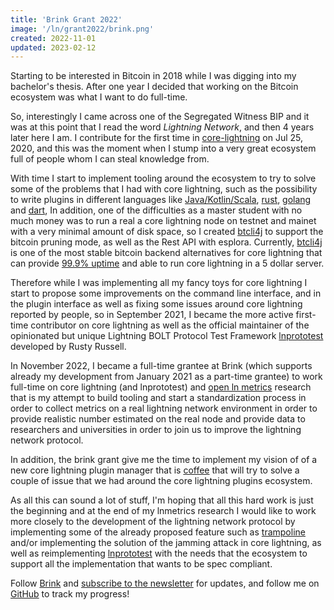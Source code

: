 ```yaml
---
title: 'Brink Grant 2022'
image: '/ln/grant2022/brink.png'
created: 2022-11-01
updated: 2023-02-12
---
```


Starting to be interested in Bitcoin in 2018 while I was digging into
my bachelor's thesis. After one year I decided that working on the Bitcoin
ecosystem was what I want to do full-time.

So, interestingly I came across one of the Segregated Witness BIP and it was
at this point that I read the word _Lightning Network_, and then 4 years
later here I am.
I contribute for the first time in [core-lightning](https://corelightning.org/)
on Jul 25, 2020, and this was the moment when I stump into a very great
ecosystem full of people whom I can steal knowledge from.

With time I start to implement tooling around the ecosystem to try to solve
some of the problems that I had with core lightning, such as the possibility
to write plugins in different languages like [Java/Kotlin/Scala](https://github.com/clightning4j), [rust](https://github.com/laanwj/cln4rust), [golang](https://github.com/vincenzopalazzo/cln4go) and [dart](https://github.com/dart-lightning),
In addition, one of the difficulties as a master student with no much money was to run a real
a core lightning node on testnet and mainet with a very minimal amount of disk space, so
I created [btcli4j](https://github.com/clightning4j/btcli4j) to support the bitcoin pruning mode,
as well as the Rest API with esplora. Currently, [btcli4j](https://github.com/clightning4j/btcli4j) is
one of the most stable bitcoin backend alternatives for core lightning that can
provide [99.9% uptime](https://bruce.lnmetrics.info/metrics) and able to run core lightning in a 5 dollar server.

Therefore while I was implementing all my fancy toys for core lightning I
start to propose some improvements on the command line interface, and in the
plugin interface as well as fixing some issues around core lightning reported by
people, so in September 2021, I became the more active first-time contributor on
core lightning as well as the official maintainer of the opinionated but unique
Lightning BOLT Protocol Test Framework [lnprototest](https://github.com/rustyrussell/lnprototest)
developed by Rusty Russell.

In November 2022, I became a full-time grantee at Brink
(which supports already my development from January 2021 as a part-time grantee)
to work full-time on core lightning (and lnprototest) and [open ln metrics](https://github.com/LNOpenMetrics)
research that is my attempt to build tooling and start a standardization process
in order to collect metrics on a real lightning network environment in order to provide
realistic number estimated on the real node and provide data to researchers and
universities in order to join us to improve the lightning network protocol.

In addition, the brink grant give me the time to implement my vision of of a
new core lightning plugin manager that is [coffee](https://github.com/coffee-tools)
that will try to solve a couple of issue that we had around the core lightning
plugins ecosystem.

As all this can sound a lot of stuff, I'm hoping that all this hard work is
just the beginning and at the end of my lnmetrics research I would like to
work more closely to the development of the lightning network protocol by
implementing some of the already proposed feature such as [trampoline](https://lists.linuxfoundation.org/pipermail/lightning-dev/2019-August/002100.html)
and/or implementing the solution of the jamming attack in core lightning, as
well as reimplementing [lnprototest](https://github.com/rustyrussell/lnprototest) with the
needs that the ecosystem to support all the implementation that wants to be spec compliant.

Follow [Brink](https://twitter.com/bitcoinbrink) and [subscribe to the newsletter](https://dev.us7.list-manage.com/subscribe/post?u=51fa227f2f3d1d13916156e4f&id=d139d52c54)
for updates, and follow me on [GitHub](https://github.com/vincenzopalazzo) to track my progress!
